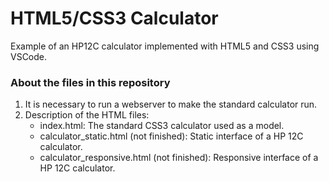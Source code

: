 # HTML5/CSS3 Calculator
Example of an HP12C calculator implemented with HTML5 and CSS3 using VSCode.

### About the files in this repository
1. It is necessary to run a webserver to make the standard calculator run.
2. Description of the HTML files:
   - index.html: The standard CSS3 calculator used as a model.
   - calculator_static.html (not finished): Static interface of a HP 12C calculator. 
   - calculator_responsive.html (not finished): Responsive interface of a HP 12C calculator. 
